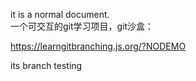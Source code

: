 it is a normal document.  
一个可交互的git学习项目，git沙盒：  

<https://learngitbranching.js.org/?NODEMO>

its branch testing
